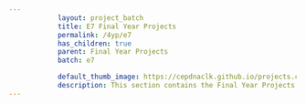 ```yaml
---
            layout: project_batch
            title: E7 Final Year Projects
            permalink: /4yp/e7
            has_children: true
            parent: Final Year Projects
            batch: e7

            default_thumb_image: https://cepdnaclk.github.io/projects.ce.pdn.ac.lk/data/categories/4yp/thumbnail.jpg
            description: This section contains the Final Year Projects done by students as a part of CO421 & CO 425 in their final year
---
```

